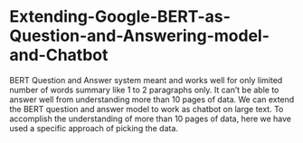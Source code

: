 # Extending-Google-BERT-as-Question-and-Answering-model-and-Chatbot
BERT Question and Answer system meant and works well for only limited number of words summary like 1 to 2 paragraphs only. It can’t be able to answer well from understanding more than 10 pages of data.  We can extend the BERT question and answer model to work as chatbot on large text. To accomplish the understanding of more than 10 pages of data, here we have used a specific approach of picking the data.  
